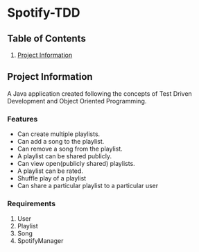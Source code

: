 # Spotify-TDD

## Table of Contents
1. [Project Information](#project-information)

## Project Information
A Java application created following the concepts of Test Driven Development and Object Oriented Programming.

### Features
* Can create multiple playlists.
* Can add a song to the playlist.
* Can remove a song from the playlist.
* A playlist can be shared publicly.
* Can view open(publicly shared) playlists.
* A playlist can be rated.
* Shuffle play of a playlist
* Can share a particular playlist to a particular user

### Requirements
1. User
2. Playlist
3. Song
4. SpotifyManager

